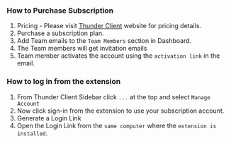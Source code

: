 
### How to Purchase Subscription
1. Pricing - Please visit [Thunder Client](https://www.thunderclient.com/pricing) website for pricing details.
2. Purchase a subscription plan.
3. Add Team emails to the `Team Members` section in Dashboard.
4. The Team members will get invitation emails
5. Team member activates the account using the `activation link` in the email.

### How to log in from the extension
1. From Thunder Client Sidebar click `...` at the top and select `Manage Account`
2. Now click sign-in from the extension to use your subscription account.
3. Generate a Login Link
4. Open the Login Link from the `same computer` where the `extension is installed`.

